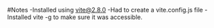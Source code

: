#Notes
-Installed using vite@2.8.0 
-Had to create a vite.config.js file
-Installed vite -g to make sure it was accessible. 